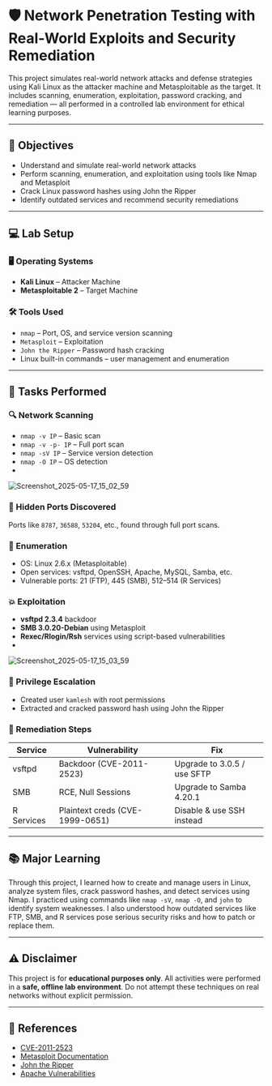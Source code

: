 # 🛡️ Network Penetration Testing with Real-World Exploits and Security Remediation

This project simulates real-world network attacks and defense strategies using Kali Linux as the attacker machine and Metasploitable as the target. It includes scanning, enumeration, exploitation, password cracking, and remediation — all performed in a controlled lab environment for ethical learning purposes.

---

                                                  


## 🎯 Objectives

- Understand and simulate real-world network attacks
- Perform scanning, enumeration, and exploitation using tools like Nmap and Metasploit
- Crack Linux password hashes using John the Ripper
- Identify outdated services and recommend security remediations

---

## 💻 Lab Setup

### 🖥️ Operating Systems
- **Kali Linux** – Attacker Machine
- **Metasploitable 2** – Target Machine

### 🛠️ Tools Used
- `nmap` – Port, OS, and service version scanning
- `Metasploit` – Exploitation
- `John the Ripper` – Password hash cracking
- Linux built-in commands – user management and enumeration

---

## 🚀 Tasks Performed

### 🔍 Network Scanning
- `nmap -v IP` – Basic scan
- `nmap -v -p- IP` – Full port scan
- `nmap -sV IP` – Service version detection
- `nmap -O IP` – OS detection
- 
![Screenshot_2025-05-17_15_02_59](https://github.com/user-attachments/assets/6889f9bf-d012-469d-85e2-3771f3939d7a)


### 🔐 Hidden Ports Discovered
Ports like `8787`, `36588`, `53204`, etc., found through full port scans.

### 📡 Enumeration
- OS: Linux 2.6.x (Metasploitable)
- Open services: vsftpd, OpenSSH, Apache, MySQL, Samba, etc.
- Vulnerable ports: 21 (FTP), 445 (SMB), 512–514 (R Services)

### 💥 Exploitation
- **vsftpd 2.3.4** backdoor
- **SMB 3.0.20-Debian** using Metasploit
- **Rexec/Rlogin/Rsh** services using script-based vulnerabilities
- 
![Screenshot_2025-05-17_15_03_59](https://github.com/user-attachments/assets/6b130ea4-a2c6-4a13-99b3-915cf6b2787e)


### 👤 Privilege Escalation
- Created user `kamlesh` with root permissions
- Extracted and cracked password hash using John the Ripper

### 🔧 Remediation Steps
| Service   | Vulnerability                  | Fix                              |
|-----------|--------------------------------|----------------------------------|
| vsftpd    | Backdoor (CVE-2011-2523)       | Upgrade to 3.0.5 / use SFTP      |
| SMB       | RCE, Null Sessions             | Upgrade to Samba 4.20.1          |
| R Services| Plaintext creds (CVE-1999-0651)| Disable & use SSH instead        |

---

## 📚 Major Learning

Through this project, I learned how to create and manage users in Linux, analyze system files, crack password hashes, and detect services using Nmap. I practiced using commands like `nmap -sV`, `nmap -O`, and `john` to identify system weaknesses. I also understood how outdated services like FTP, SMB, and R services pose serious security risks and how to patch or replace them.

---

## ⚠️ Disclaimer

This project is for **educational purposes only**. All activities were performed in a **safe, offline lab environment**. Do not attempt these techniques on real networks without explicit permission.

---

## 📎 References

- [CVE-2011-2523](https://nvd.nist.gov/vuln/detail/CVE-2011-2523)
- [Metasploit Documentation](https://docs.rapid7.com/metasploit/)
- [John the Ripper](https://www.openwall.com/john/)
- [Apache Vulnerabilities](https://httpd.apache.org/security/)
